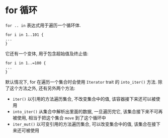 # for 循环

`for .. in` 表达式用于遍历一个循环体.

```rust, not_run
for i in 1..101 {
...
}
```

它还有一个变体, 用于包含超始值及终止值:

```rust, not_run
for i in 1..=100 {
...
}
```

默认情况下, for 在遍历一个集合时会使用 `Iterator` trait 的 `into_iter()` 方法.
除了这个方法之外, 还有另外两个方法:

* `iter()` 以引用的方法遍历集合, 不改变集合中的值, 该容器接下来还可以被使用
* `into_iter()` 从集合中解析出里面的数据, 一旦遍历完它, 该集合接下来不可再被使用,
  相当于把这个集合 `move` 到了这个循环中
* `iter_mut()` 以可变引用的方法遍历集合, 可以改变集合中的值, 该集合在接下来还可被使用
